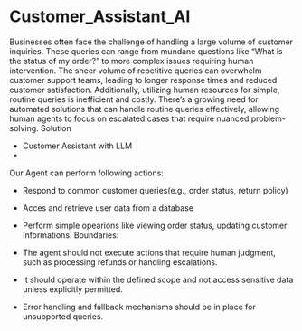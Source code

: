 # Customer_Assistant_AI
Businesses often face the challenge of handling a large volume of customer inquiries. These queries can range from mundane questions like “What is the status of my order?” to more complex issues requiring human intervention. The sheer volume of repetitive queries can overwhelm customer support teams, leading to longer response times and reduced customer satisfaction. Additionally, utilizing human resources for simple, routine queries is inefficient and costly. There’s a growing need for automated solutions that can handle routine queries effectively, allowing human agents to focus on escalated cases that require nuanced problem-solving.
Solution
- Customer Assistant with LLM
- 
Our Agent can perform following actions:

- Respond to common customer queries(e.g., order status, return policy)
- Acces and retrieve user data from a database
- Perform simple opearions like viewing order status, updating customer informations.
Boundaries:

- The agent should not execute actions that require human judgment, such as processing refunds or handling escalations.
- It should operate within the defined scope and not access sensitive data unless explicitly permitted.
- Error handling and fallback mechanisms should be in place for unsupported queries.
